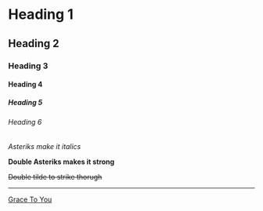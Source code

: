 <!--Headings-->
# Heading 1
## Heading 2
### Heading 3
#### Heading 4
##### Heading 5
###### Heading 6

<!--to make text italics-->
*Asteriks make it italics*

<!--to make it strong-->
**Double Asteriks makes it strong**

<!--Strike through -->
~~Double tilde to strike thorugh~~

<!--Horizontal Line-->
---

<!--Links-->
[Grace To You](https://www.gty.org "John Mac Arthur")
